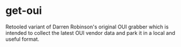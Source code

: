 # get-oui
Retooled variant of Darren Robinson's original OUI grabber which is intended to collect the latest OUI vendor data and park it in a local and useful format.
